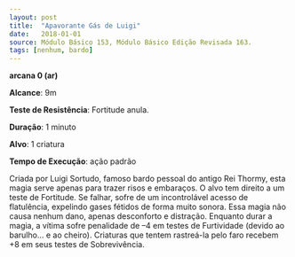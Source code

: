 ```yaml
---
layout: post
title:  "Apavorante Gás de Luigi"
date:   2018-01-01
source: Módulo Básico 153, Módulo Básico Edição Revisada 163.
tags: [nenhum, bardo]
---
```


**arcana 0 (ar)**

**Alcance**: 9m

**Teste de Resistência**: Fortitude anula.

**Duração**: 1 minuto

**Alvo**: 1 criatura

**Tempo de Execução**: ação padrão

Criada por Luigi Sortudo, famoso bardo pessoal do antigo Rei Thormy, esta magia serve apenas para trazer risos e embaraços.
O alvo tem direito a um teste de Fortitude.
Se falhar, sofre de um incontrolável acesso de flatulência, expelindo gases fétidos de forma muito sonora. Essa magia não causa nenhum dano, apenas desconforto e distração.
Enquanto durar a magia, a vítima sofre penalidade de –4 em testes de Furtividade (devido ao barulho... e ao cheiro). Criaturas que tentem rastreá-la pelo faro recebem +8 em seus testes de Sobrevivência.
